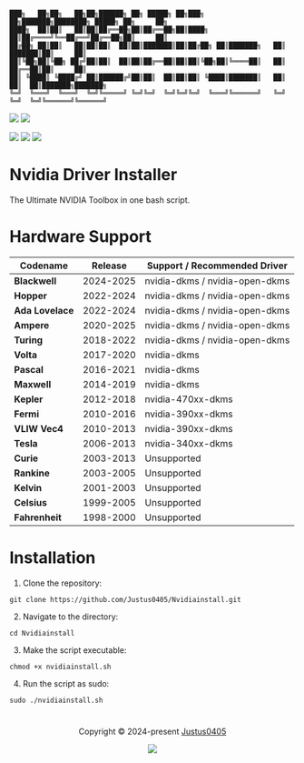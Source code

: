 ```

███╗   ██╗██╗   ██╗██╗██████╗ ██╗ █████╗ ██╗███╗   ██╗███████╗████████╗ █████╗ ██╗     ██╗
████╗  ██║██║   ██║██║██╔══██╗██║██╔══██╗██║████╗  ██║██╔════╝╚══██╔══╝██╔══██╗██║     ██║
██╔██╗ ██║██║   ██║██║██║  ██║██║███████║██║██╔██╗ ██║███████╗   ██║   ███████║██║     ██║
██║╚██╗██║╚██╗ ██╔╝██║██║  ██║██║██╔══██║██║██║╚██╗██║╚════██║   ██║   ██╔══██║██║     ██║
██║ ╚████║ ╚████╔╝ ██║██████╔╝██║██║  ██║██║██║ ╚████║███████║   ██║   ██║  ██║███████╗███████╗
╚═╝  ╚═══╝  ╚═══╝  ╚═╝╚═════╝ ╚═╝╚═╝  ╚═╝╚═╝╚═╝  ╚═══╝╚══════╝   ╚═╝   ╚═╝  ╚═╝╚══════╝╚══════╝

```

<p align="left">
    <!-- Discord Badge -->
    <a href="https://discord.justus0405.com/"><img src="https://img.shields.io/discord/1370519315400495234?logo=Discord&colorA=1e1e2e&colorB=a6e3a1&style=for-the-badge"></a>
    <!-- Version Badge -->
    <a href="https://github.com/Justus0405/Nvidiainstall/blob/main/nvidiainstall.sh"><img src="https://img.shields.io/badge/Version-2.1-blue?colorA=1e1e2e&colorB=cdd6f4&style=for-the-badge"></a>
</p>

<p align="left">
    <!-- Stars Badge -->
	<a href="https://github.com/Justus0405/Nvidiainstall/stargazers"><img src="https://img.shields.io/github/stars/Justus0405/Nvidiainstall?colorA=1e1e2e&colorB=b7bdf8&style=for-the-badge"></a>
    <!-- Issues Badge -->
	<a href="https://github.com/Justus0405/Nvidiainstall/issues"><img src="https://img.shields.io/github/issues/Justus0405/Nvidiainstall?colorA=1e1e2e&colorB=f5a97f&style=for-the-badge"></a>
    <!-- Contributors Badge -->
	<a href="https://github.com/Justus0405/Nvidiainstall/contributors"><img src="https://img.shields.io/github/contributors/Justus0405/Nvidiainstall?colorA=1e1e2e&colorB=a6da95&style=for-the-badge"></a>
</p>

# Nvidia Driver Installer

The Ultimate NVIDIA Toolbox in one bash script.

# Hardware Support

| Codename         | Release   | Support / Recommended Driver   |
| ---------------- | --------- | ------------------------------ |
| **Blackwell**    | 2024-2025 | nvidia-dkms / nvidia-open-dkms |
| **Hopper**       | 2022-2024 | nvidia-dkms / nvidia-open-dkms |
| **Ada Lovelace** | 2022-2024 | nvidia-dkms / nvidia-open-dkms |
| **Ampere**       | 2020-2025 | nvidia-dkms / nvidia-open-dkms |
| **Turing**       | 2018-2022 | nvidia-dkms / nvidia-open-dkms |
| **Volta**        | 2017-2020 | nvidia-dkms                    |
| **Pascal**       | 2016-2021 | nvidia-dkms                    |
| **Maxwell**      | 2014-2019 | nvidia-dkms                    |
| **Kepler**       | 2012-2018 | nvidia-470xx-dkms              |
| **Fermi**        | 2010-2016 | nvidia-390xx-dkms              |
| **VLIW Vec4**    | 2010-2013 | nvidia-390xx-dkms              |
| **Tesla**        | 2006-2013 | nvidia-340xx-dkms              |
| **Curie**        | 2003-2013 | Unsupported                    |
| **Rankine**      | 2003-2005 | Unsupported                    |
| **Kelvin**       | 2001-2003 | Unsupported                    |
| **Celsius**      | 1999-2005 | Unsupported                    |
| **Fahrenheit**   | 1998-2000 | Unsupported                    |

# Installation

1. Clone the repository:

```shell
git clone https://github.com/Justus0405/Nvidiainstall.git
```

2. Navigate to the directory:

```shell
cd Nvidiainstall
```

3. Make the script executable:

```shell
chmod +x nvidiainstall.sh
```

4. Run the script as sudo:

```shell
sudo ./nvidiainstall.sh
```

#

<p align="center">
	Copyright &copy; 2024-present <a href="https://github.com/Justus0405" target="_blank">Justus0405</a>
</p>

<p align="center">
	<a href="https://github.com/Justus0405/Nvidiainstall/blob/main/LICENSE"><img src="https://img.shields.io/github/license/Justus0405/Nvidiainstall?logo=Github&colorA=1e1e2e&colorB=cba6f7&style=for-the-badge"></a>
</p>
